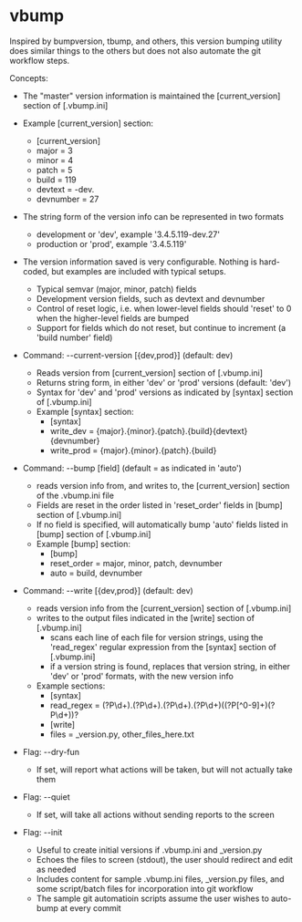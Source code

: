 # vbump

Inspired by bumpversion, tbump, and others, this version bumping utility does similar things to the others but does not also automate the git workflow steps.

Concepts:
  - The "master" version information is maintained the [current_version] section of [.vbump.ini]
  - Example [current_version] section:
    - [current_version]
    - major = 3
    - minor = 4
    - patch = 5
    - build = 119
    - devtext = -dev.
    - devnumber = 27
  
  - The string form of the version info can be represented in two formats
    - development or 'dev', example '3.4.5.119-dev.27'
    - production or 'prod', example '3.4.5.119'
  - The version information saved is very configurable.  Nothing is hard-coded, but examples are included with typical setups.
    - Typical semvar (major, minor, patch) fields
    - Development version fields, such as devtext and devnumber
    - Control of reset logic, i.e. when lower-level fields should 'reset' to 0 when the higher-level fields are bumped
    - Support for fields which do not reset, but continue to increment (a 'build number' field)
  
  - Command: --current-version [{dev,prod}] (default: dev)
    - Reads version from [current_version] section of [.vbump.ini]
    - Returns string form, in either 'dev' or 'prod' versions (default: 'dev')
    - Syntax for 'dev' and 'prod' versions as indicated by [syntax] section of [.vbump.ini]
    - Example [syntax] section:
      - [syntax]
      - write_dev = {major}.{minor}.{patch}.{build}{devtext}{devnumber}
      - write_prod = {major}.{minor}.{patch}.{build}
  
  - Command: --bump [field] (default = as indicated in 'auto')
    - reads version info from, and writes to, the [current_version] section of the .vbump.ini file
    - Fields are reset in the order listed in 'reset_order' fields in [bump] section of [.vbump.ini]
    - If no field is specified, will automatically bump 'auto' fields listed in [bump] section of [.vbump.ini]
    - Example [bump] section:
      - [bump]
      - reset_order = major, minor, patch, devnumber
      - auto = build, devnumber
  
  - Command: --write [{dev,prod}] (default: dev)
    - reads version info from the [current_version] section of [.vbump.ini]
    - writes to the output files indicated in the [write] section of [.vbump.ini]
      - scans each line of each file for version strings, using the 'read_regex' regular expression from the [syntax] section of [.vbump.ini]
      - if a version string is found, replaces that version string, in either 'dev' or 'prod' formats, with the new version info
    - Example sections:
      - [syntax]
      - read_regex = (?P<major>\d+)\.(?P<minor>\d+)\.(?P<patch>\d+)\.(?P<build>\d+)((?P<devtext>[^0-9]+)(?P<devnumber>\d+))?
      - [write]
      - files = _version.py, other_files_here.txt

  - Flag: --dry-fun
    - If set, will report what actions will be taken, but will not actually take them

  - Flag: --quiet
    - If set, will take all actions without sending reports to the screen

  - Flag: --init
    - Useful to create initial versions if .vbump.ini and _version.py
    - Echoes the files to screen (stdout), the user should redirect and edit as needed
    - Includes content for sample .vbump.ini files, _version.py files, and some script/batch files for incorporation into git workflow
    - The sample git automatioin scripts assume the user wishes to auto-bump at every commit
    
  
